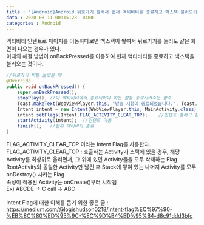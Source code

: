 ```yaml
---
title : "[Android]Android 뒤로가기 눌러서 현재 액티비티를 종료하고 백스택 불러오기(onBackPressed 이용)"
data : 2020-08-11 00:15:28 -0400
categories : Android
---
```

액티비티 인텐트로 페이지를 이동하다보면 백스택이 쌓여서 뒤로가기를 눌러도 같은 화면이 나오는 경우가 있다. <br>
이때의 해결 방법이 onBackPressed를 이용하여 현재 액티비티를 종료하고 백스택을 불러오는 것이다. <br>
```java
//뒤로가기 버튼 눌렀을 때
@Override
public void onBackPressed() {
    super.onBackPressed();
    stopPlay(); //이 액티비티에서 종료되어야 하는 활동 종료시켜주는 함수
    Toast.makeText(WebViewPlayer.this, "방송 시청이 종료되었습니다.", Toast.LENGTH_SHORT).show();   //토스트 메시지
    Intent intent = new Intent(WebViewPlayer.this, MainActivity.class); //지금 액티비티에서 다른 액티비티로 이동하는 인텐트 설정
    intent.setFlags(Intent.FLAG_ACTIVITY_CLEAR_TOP);    //인텐트 플래그 설정
    startActivity(intent);  //인텐트 이동 
    finish();   //현재 액티비티 종료 
}
```
FLAG_ACTIVITY_CLEAR_TOP 이라는 Intent Flag를 사용한다.<br>
FLAG_ACTIVITY_CLEAR_TOP : 호출하는 Activity가 스택에 있을 경우, 해당 Activity를 최상위로 올리면서, 그 위에 있던 Activity들을 모두 삭제하는 Flag<br>
RootActivity와 동일한 Activity만 남긴 후 Stack에 쌓여 있는 나머지 Activity를 모두 onDestroy() 시키는 Flag<br>
속성이 적용된 Activity는 onCreate()부터 시작됨<br>
Ex) ABCDE → C call → ABC<br>
<br>
Intent Flag에 대한 이해를 돕기 위한 좋은 글 :
<https://medium.com/@logishudson0218/intent-flag%EC%97%90-%EB%8C%80%ED%95%9C-%EC%9D%B4%ED%95%B4-d8c91ddd3bfc>